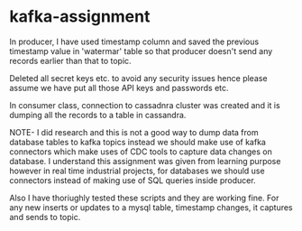 # kafka-assignment

In producer, I have used timestamp column and saved the previous timestamp value in 'watermar' table so that producer doesn't send any records earlier than that to topic. 

Deleted all secret keys etc. to avoid any security issues hence please assume we have put all those API keys and passwords etc.

In consumer class, connection to cassadnra cluster was created and it is dumping all the records to a table in cassandra.

NOTE- I did research and this is not a good way to dump data from database tables to kafka topics instead we should make use of kafka connectors which make uses of CDC tools to capture data changes on database. I understand this assignment was given from learning purpose however in real time industrial projects, for databases we should use connectors instead of making use of SQL queries inside producer.

Also I have thoriughly tested these scripts and they are working fine. For any new inserts or updates to a mysql table, timestamp changes, it captures and sends to topic.
